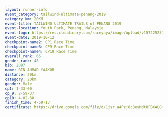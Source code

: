 ```yaml
---
layout: runner-info 
event_category: tailwind-ultimate-penang-2019 
category_km: 20KM 
event-title: TAILWIND ULTIMATE TRAILS of PENANG 2019 
event-location: Youth Park, Penang, Malaysia 
event-logo: https://res.cloudinary.com/raceyaya/image/upload/v1572252513/logo/utop-2019_h9tzys.jpg 
event-date: 2019-10-12 
checkpoint-name2: CP1 Race Time 
checkpoint-name3: CP9 Race Time 
checkpoint-name4: CP10 Race Time 
overall_rank: 65
gender_rank: 48
bib: 2087
name: BIN AHMAD YAAKOB
distance: 20km
category: 20km
gender: Male
cp1: 1-33-00
cp_9: 2-59-37
cp10: 4-02-38
finish_time: 4-50-13
certificate: https://drive.google.com/file/d/1jsr_a4Pzj8cBeyMdtHFBXALGfNdj7YjA/view?usp=sharing
---
```

